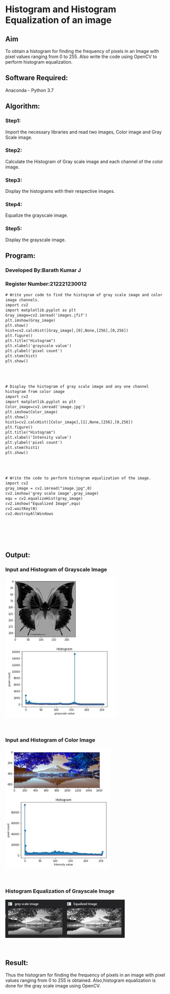 # Histogram and Histogram Equalization of an image
## Aim
To obtain a histogram for finding the frequency of pixels in an Image with pixel values ranging from 0 to 255. Also write the code using OpenCV to perform histogram equalization.

## Software Required:
Anaconda - Python 3.7

## Algorithm:
### Step1:
Import the necessary libraries and read two images, Color image and Gray Scale image.

### Step2:
Calculate the Histogram of Gray scale image and each channel of the color image.

### Step3:
Display the histograms with their respective images.

### Step4:
Equalize the grayscale image. 

### Step5:
Display the grayscale image.

## Program:
### Developed By:Barath Kumar J
### Register Number:212221230012
```
# Write your code to find the histogram of gray scale image and color image channels.
import cv2
import matplotlib.pyplot as plt
Gray_image=cv2.imread('images.jfif')
plt.imshow(Gray_image)
plt.show()
hist=cv2.calcHist([Gray_image],[0],None,[256],[0,256])
plt.figure()
plt.title("Histogram")
plt.xlabel('grayscale value')
plt.ylabel('pixel count')
plt.stem(hist)
plt.show()




# Display the histogram of gray scale image and any one channel histogram from color image
import cv2
import matplotlib.pyplot as plt
Color_image=cv2.imread('image.jpg')
plt.imshow(Color_image)
plt.show()
hist1=cv2.calcHist([Color_image],[1],None,[256],[0,256])
plt.figure()
plt.title("Histogram")
plt.xlabel('Intensity value')
plt.ylabel('pixel count')
plt.stem(hist1)
plt.show()




# Write the code to perform histogram equalization of the image. 
import cv2
gray_image = cv2.imread("image.jpg",0)
cv2.imshow('grey scale image',gray_image)
equ = cv2.equalizeHist(gray_image)
cv2.imshow("Equalized Image",equ)
cv2.waitKey(0)
cv2.destroyAllWindows 






```
## Output:
### Input and Histogram of Grayscale Image 
![output](3.JPG)
<br>
<br>
<br>

### Input and Histogram of Color Image
![output](2.JPG)
<br>
<br>
<br>

### Histogram Equalization of Grayscale Image
![output](1.JPG)
<br>
<br>
<br>

## Result: 
Thus the histogram for finding the frequency of pixels in an image with pixel values ranging from 0 to 255 is obtained. Also,histogram equalization is done for the gray scale image using OpenCV.
